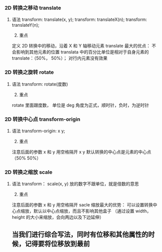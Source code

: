 ### 2D 转换之移动 translate

1. 语法
   transform: translate(x, y);
   transform: translateX(n);
   transform: translateY(n);

   2. 重点

   定义 2D 转换中的移动，沿着 X 和 Y 轴移动元素
   translate 最大的优点： 不会影响到其他元素的位置
   translata 中的百分比单位是相对于自身元素的 translate：（50%， 50%）；
   对行内元素没有效果

### 2D 转换之旋转 rotate

1. 语法
   transform: rotate(度数)

   2. 重点

   rotate 里面跟度数， 单位是 deg
   角度为正式，顺时针，负时，为逆时针

### 2D 转换中心点 transform-origin

1. 语法
   transform-origin: x y;

   2. 重点

   注意后面的参数 x 和 y 用空格隔开
   x y 默认转换的中心点是元素的中心点（50% 50%）

### 2D 转换之缩放 scale

1. 语法
   transform： scale(x, y)
   放的数字不跟单位，就是倍数的意思

   2. 重点

   注意后面的参数 x 和 y 用空格隔开
   sacle 缩放最大的优势： 可以设置转换中心点缩放，默认以中心点缩放，而且不影响其他盒子
   （通过设置 width，height 的大小来缩放，会向两边以及下边延伸）

   ## 当我们进行综合写法，同时有位移和其他属性的时候，记得要将位移放到最前
